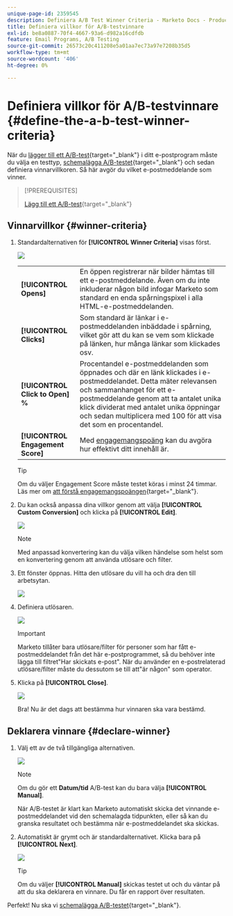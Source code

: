 ```yaml
---
unique-page-id: 2359545
description: Definiera A/B Test Winner Criteria - Marketo Docs - Product Documentation
title: Definiera villkor för A/B-testvinnare
exl-id: be8a0887-70f4-4667-93a6-d982a16cdfdb
feature: Email Programs, A/B Testing
source-git-commit: 26573c20c411208e5a01aa7ec73a97e7208b35d5
workflow-type: tm+mt
source-wordcount: '406'
ht-degree: 0%

---
```


# Definiera villkor för A/B-testvinnare {#define-the-a-b-test-winner-criteria}

När du [lägger till ett A/B-test](/help/marketo/product-docs/email-marketing/email-programs/email-program-actions/email-test-a-b-test/add-an-a-b-test.md){target="_blank"} i ditt e-postprogram måste du välja en testtyp, [schemalägga A/B-testet](/help/marketo/product-docs/email-marketing/email-programs/email-program-actions/email-test-a-b-test/schedule-the-a-b-test.md){target="_blank"} och sedan definiera vinnarvillkoren. Så här avgör du vilket e-postmeddelande som vinner.

>[!PREREQUISITES]
>
>[Lägg till ett A/B-test](/help/marketo/product-docs/email-marketing/email-programs/email-program-actions/email-test-a-b-test/add-an-a-b-test.md){target="_blank"}

## Vinnarvillkor {#winner-criteria}

1. Standardalternativen för **[!UICONTROL Winner Criteria]** visas först.

   ![](assets/image2014-9-12-15-3a51-3a3.png)

   <table>
   <tr>
   <td><b>[!UICONTROL Opens]</b></td>
   <td>En öppen registrerar när bilder hämtas till ett e-postmeddelande. Även om du inte inkluderar någon bild infogar Marketo som standard en enda spårningspixel i alla HTML-e-postmeddelanden.</td>
   </tr>
   <tr>
   <td><b>[!UICONTROL Clicks]</b></td>
   <td>Som standard är länkar i e-postmeddelanden inbäddade i spårning, vilket gör att du kan se vem som klickade på länken, hur många länkar som klickades osv.</td>
   </tr>
   <tr>
   <td><b>[!UICONTROL Click to Open] %</b></td>
   <td>Procentandel e-postmeddelanden som öppnades och där en länk klickades i e-postmeddelandet. Detta mäter relevansen och sammanhanget för ett e-postmeddelande genom att ta antalet unika klick dividerat med antalet unika öppningar och sedan multiplicera med 100 för att visa det som en procentandel.</td>
   </tr>
   <tr>
   <td><b>[!UICONTROL Engagement Score]</b></td>
   <td>Med <a href="https://experienceleague.adobe.com/docs/marketo/using/product-docs/email-marketing/drip-nurturing/reports-and-notifications/understanding-the-engagement-score.html" target="_blank">engagemangspoäng</a> kan du avgöra hur effektivt ditt innehåll är.</td>
   </tr>
   </table>

   >[!TIP]
   >
   >Om du väljer Engagement Score måste testet köras i minst 24 timmar. Läs mer om [att förstå engagemangspoängen](/help/marketo/product-docs/email-marketing/drip-nurturing/reports-and-notifications/understanding-the-engagement-score.md){target="_blank"}.

1. Du kan också anpassa dina villkor genom att välja **[!UICONTROL Custom Conversion]** och klicka på **[!UICONTROL Edit]**.

   ![](assets/image2014-9-12-15-3a51-3a53.png)

   >[!NOTE]
   >
   >Med anpassad konvertering kan du välja vilken händelse som helst som en konvertering genom att använda utlösare och filter.

1. Ett fönster öppnas. Hitta den utlösare du vill ha och dra den till arbetsytan.

   ![](assets/image2014-9-12-15-3a52-3a18.png)

1. Definiera utlösaren.

   ![](assets/image2014-9-12-15-3a53-3a11.png)

   >[!IMPORTANT]
   >
   >Marketo tillåter bara utlösare/filter för personer som har fått e-postmeddelandet från det här e-postprogrammet, så du behöver inte lägga till filtret&quot;Har skickats e-post&quot;. När du använder en e-postrelaterad utlösare/filter måste du dessutom se till att&quot;är någon&quot; som operator.

1. Klicka på **[!UICONTROL Close]**.

   ![](assets/image2014-9-12-15-3a53-3a36.png)

   Bra! Nu är det dags att bestämma hur vinnaren ska vara bestämd.

## Deklarera vinnare {#declare-winner}

1. Välj ett av de två tillgängliga alternativen.

   ![](assets/image2014-9-12-15-3a53-3a44.png)

   >[!NOTE]
   >
   >Om du gör ett **Datum/tid** A/B-test kan du bara välja **[!UICONTROL Manual]**.

   När A/B-testet är klart kan Marketo automatiskt skicka det vinnande e-postmeddelandet vid den schemalagda tidpunkten, eller så kan du granska resultatet och bestämma när e-postmeddelandet ska skickas.

1. Automatiskt är grymt och är standardalternativet. Klicka bara på **[!UICONTROL Next]**.

   ![](assets/image2014-9-12-15-3a54-3a35.png)

   >[!TIP]
   >
   >Om du väljer **[!UICONTROL Manual]** skickas testet ut och du väntar på att du ska deklarera en vinnare. Du får en rapport över resultaten.

Perfekt! Nu ska vi [schemalägga A/B-testet](/help/marketo/product-docs/email-marketing/email-programs/email-program-actions/email-test-a-b-test/schedule-the-a-b-test.md){target="_blank"}.
